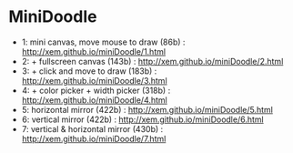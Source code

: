 MiniDoodle
==

- 1: mini canvas, move mouse to draw (86b) : http://xem.github.io/miniDoodle/1.html
- 2: + fullscreen canvas (143b) : http://xem.github.io/miniDoodle/2.html
- 3: + click and move to draw (183b) : http://xem.github.io/miniDoodle/3.html
- 4: + color picker + width picker (318b) : http://xem.github.io/miniDoodle/4.html
- 5: horizontal mirror (422b) : http://xem.github.io/miniDoodle/5.html
- 6: vertical mirror (422b) : http://xem.github.io/miniDoodle/6.html
- 7: vertical & horizontal mirror (430b) : http://xem.github.io/miniDoodle/7.html